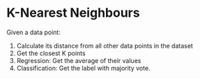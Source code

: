 # K-Nearest Neighbours

Given a data point:

1. Calculate its distance from all other data points in the dataset
2. Get the closest K points
3. Regression: Get the average of their values
4. Classification: Get the label with majority vote.